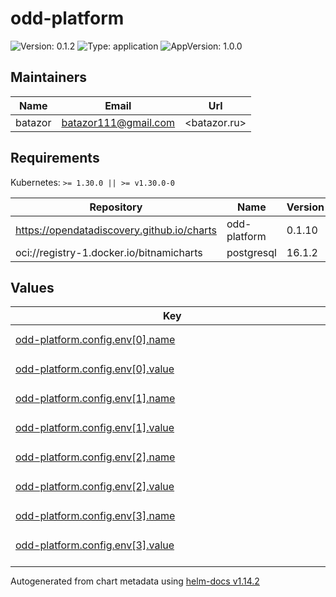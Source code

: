 # odd-platform

![Version: 0.1.2](https://img.shields.io/badge/Version-0.1.2-informational?style=flat-square) ![Type: application](https://img.shields.io/badge/Type-application-informational?style=flat-square) ![AppVersion: 1.0.0](https://img.shields.io/badge/AppVersion-1.0.0-informational?style=flat-square)

## Maintainers

| Name | Email | Url |
| ---- | ------ | --- |
| batazor | <batazor111@gmail.com> | <batazor.ru> |

## Requirements

Kubernetes: `>= 1.30.0 || >= v1.30.0-0`

| Repository | Name | Version |
|------------|------|---------|
| https://opendatadiscovery.github.io/charts | odd-platform | 0.1.10 |
| oci://registry-1.docker.io/bitnamicharts | postgresql | 16.1.2 |

## Values

<table height="400px" >
	<thead>
		<th>Key</th>
		<th>Type</th>
		<th>Default</th>
		<th>Description</th>
	</thead>
	<tbody>
		<tr>
			<td id="odd-platform--config--env[0]--name"><a href="./values.yaml#L6">odd-platform.config.env[0].name</a></td>
			<td>
string
</td>
			<td>
				<div style="max-width: 300px;">
<pre lang="json">
"OTEL_INSTRUMENTATION_COMMON_DB_STATEMENT_SANITIZER_ENABLED"
</pre>
</div>
			</td>
			<td></td>
		</tr>
		<tr>
			<td id="odd-platform--config--env[0]--value"><a href="./values.yaml#L7">odd-platform.config.env[0].value</a></td>
			<td>
string
</td>
			<td>
				<div style="max-width: 300px;">
<pre lang="json">
"true"
</pre>
</div>
			</td>
			<td></td>
		</tr>
		<tr>
			<td id="odd-platform--config--env[1]--name"><a href="./values.yaml#L8">odd-platform.config.env[1].name</a></td>
			<td>
string
</td>
			<td>
				<div style="max-width: 300px;">
<pre lang="json">
"SPRING_DATASOURCE_URL"
</pre>
</div>
			</td>
			<td></td>
		</tr>
		<tr>
			<td id="odd-platform--config--env[1]--value"><a href="./values.yaml#L9">odd-platform.config.env[1].value</a></td>
			<td>
string
</td>
			<td>
				<div style="max-width: 300px;">
<pre lang="json">
"jdbc:postgresql://odd-platform-postgresql:5432/odd-platform"
</pre>
</div>
			</td>
			<td></td>
		</tr>
		<tr>
			<td id="odd-platform--config--env[2]--name"><a href="./values.yaml#L10">odd-platform.config.env[2].name</a></td>
			<td>
string
</td>
			<td>
				<div style="max-width: 300px;">
<pre lang="json">
"SPRING_DATASOURCE_USERNAME"
</pre>
</div>
			</td>
			<td></td>
		</tr>
		<tr>
			<td id="odd-platform--config--env[2]--value"><a href="./values.yaml#L11">odd-platform.config.env[2].value</a></td>
			<td>
string
</td>
			<td>
				<div style="max-width: 300px;">
<pre lang="json">
"odd-platform"
</pre>
</div>
			</td>
			<td></td>
		</tr>
		<tr>
			<td id="odd-platform--config--env[3]--name"><a href="./values.yaml#L12">odd-platform.config.env[3].name</a></td>
			<td>
string
</td>
			<td>
				<div style="max-width: 300px;">
<pre lang="json">
"SPRING_DATASOURCE_PASSWORD"
</pre>
</div>
			</td>
			<td></td>
		</tr>
		<tr>
			<td id="odd-platform--config--env[3]--value"><a href="./values.yaml#L13">odd-platform.config.env[3].value</a></td>
			<td>
string
</td>
			<td>
				<div style="max-width: 300px;">
<pre lang="json">
"odd-platform"
</pre>
</div>
			</td>
			<td></td>
		</tr>
		<tr>
			<td id="odd-platform--enabled"><a href="./values.yaml#L2">odd-platform.enabled</a></td>
			<td>
bool
</td>
			<td>
				<div style="max-width: 300px;">
<pre lang="json">
true
</pre>
</div>
			</td>
			<td></td>
		</tr>
		<tr>
			<td id="odd-platform--ingress--annotations--"cert-manager--io/cluster-issuer""><a href="./values.yaml#L20">odd-platform.ingress.annotations."cert-manager.io/cluster-issuer"</a></td>
			<td>
string
</td>
			<td>
				<div style="max-width: 300px;">
<pre lang="json">
"cert-manager-production"
</pre>
</div>
			</td>
			<td></td>
		</tr>
		<tr>
			<td id="odd-platform--ingress--annotations--"nginx--ingress--kubernetes--io/enable-opentelemetry""><a href="./values.yaml#L22">odd-platform.ingress.annotations."nginx.ingress.kubernetes.io/enable-opentelemetry"</a></td>
			<td>
string
</td>
			<td>
				<div style="max-width: 300px;">
<pre lang="json">
"true"
</pre>
</div>
			</td>
			<td></td>
		</tr>
		<tr>
			<td id="odd-platform--ingress--annotations--"nginx--ingress--kubernetes--io/enable-owasp-core-rules""><a href="./values.yaml#L21">odd-platform.ingress.annotations."nginx.ingress.kubernetes.io/enable-owasp-core-rules"</a></td>
			<td>
string
</td>
			<td>
				<div style="max-width: 300px;">
<pre lang="json">
"true"
</pre>
</div>
			</td>
			<td></td>
		</tr>
		<tr>
			<td id="odd-platform--ingress--className"><a href="./values.yaml#L17">odd-platform.ingress.className</a></td>
			<td>
string
</td>
			<td>
				<div style="max-width: 300px;">
<pre lang="json">
"nginx"
</pre>
</div>
			</td>
			<td></td>
		</tr>
		<tr>
			<td id="odd-platform--ingress--enabled"><a href="./values.yaml#L16">odd-platform.ingress.enabled</a></td>
			<td>
bool
</td>
			<td>
				<div style="max-width: 300px;">
<pre lang="json">
true
</pre>
</div>
			</td>
			<td></td>
		</tr>
		<tr>
			<td id="odd-platform--ingress--hosts[0]--host"><a href="./values.yaml#L25">odd-platform.ingress.hosts[0].host</a></td>
			<td>
string
</td>
			<td>
				<div style="max-width: 300px;">
<pre lang="json">
"odd.shortlink.best"
</pre>
</div>
			</td>
			<td></td>
		</tr>
		<tr>
			<td id="odd-platform--ingress--hosts[0]--paths[0]--path"><a href="./values.yaml#L27">odd-platform.ingress.hosts[0].paths[0].path</a></td>
			<td>
string
</td>
			<td>
				<div style="max-width: 300px;">
<pre lang="json">
"/"
</pre>
</div>
			</td>
			<td></td>
		</tr>
		<tr>
			<td id="odd-platform--ingress--hosts[0]--paths[0]--pathType"><a href="./values.yaml#L28">odd-platform.ingress.hosts[0].paths[0].pathType</a></td>
			<td>
string
</td>
			<td>
				<div style="max-width: 300px;">
<pre lang="json">
"ImplementationSpecific"
</pre>
</div>
			</td>
			<td></td>
		</tr>
		<tr>
			<td id="odd-platform--ingress--tls[0]--hosts[0]"><a href="./values.yaml#L33">odd-platform.ingress.tls[0].hosts[0]</a></td>
			<td>
string
</td>
			<td>
				<div style="max-width: 300px;">
<pre lang="json">
"odd.shortlink.best"
</pre>
</div>
			</td>
			<td></td>
		</tr>
		<tr>
			<td id="odd-platform--ingress--tls[0]--secretName"><a href="./values.yaml#L31">odd-platform.ingress.tls[0].secretName</a></td>
			<td>
string
</td>
			<td>
				<div style="max-width: 300px;">
<pre lang="json">
"odd-ingress-tls"
</pre>
</div>
			</td>
			<td></td>
		</tr>
		<tr>
			<td id="odd-platform--resources--limits--cpu"><a href="./values.yaml#L37">odd-platform.resources.limits.cpu</a></td>
			<td>
string
</td>
			<td>
				<div style="max-width: 300px;">
<pre lang="json">
"100m"
</pre>
</div>
			</td>
			<td></td>
		</tr>
		<tr>
			<td id="odd-platform--resources--limits--memory"><a href="./values.yaml#L38">odd-platform.resources.limits.memory</a></td>
			<td>
string
</td>
			<td>
				<div style="max-width: 300px;">
<pre lang="json">
"128Mi"
</pre>
</div>
			</td>
			<td></td>
		</tr>
		<tr>
			<td id="odd-platform--resources--requests--cpu"><a href="./values.yaml#L40">odd-platform.resources.requests.cpu</a></td>
			<td>
string
</td>
			<td>
				<div style="max-width: 300px;">
<pre lang="json">
"100m"
</pre>
</div>
			</td>
			<td></td>
		</tr>
		<tr>
			<td id="odd-platform--resources--requests--memory"><a href="./values.yaml#L41">odd-platform.resources.requests.memory</a></td>
			<td>
string
</td>
			<td>
				<div style="max-width: 300px;">
<pre lang="json">
"128Mi"
</pre>
</div>
			</td>
			<td></td>
		</tr>
	</tbody>
</table>

----------------------------------------------
Autogenerated from chart metadata using [helm-docs v1.14.2](https://github.com/norwoodj/helm-docs/releases/v1.14.2)
